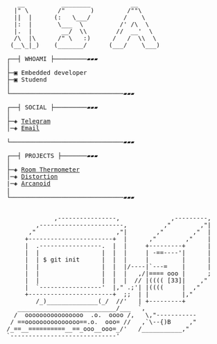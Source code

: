 <pre>                                                 
   __          ________           __      
  |" \        /"       )         /""\     
  ||  |      (:   \___/         /    \    
  |:  |       \___  \          /' /\  \   
  |.  |        __/  \\        //  __'  \  
  /\  |\      /" \   :)      /   /  \\  \ 
 (__\_|_)    (_______/      (___/    \___)
                                         
┌──┤ WHOAMI ├─────────▰▰▰                                                                   
│                                                                   
├─▣ Embedded developer
├─▣ Studend
│
└───────────────────────────────▰▰▰

┌──┤ SOCIAL ├─────────▰▰▰
│
├─◈ <a href="https://t.me/isomura_kenji">Telegram</a>
│─◈ <a href="mailto:isa-erk@ya.ru">Email</a>

└───────────────────────────────▰▰▰

┌──┤ PROJECTS ├───────▰▰▰
│
├─◈ <a href="https://github.com/Isomura-Kenji/Termometer">Room Thermometer</a>
│─◈ <a href="https://github.com/Isomura-Kenji/Distortion_Pedal">Distortion</a>
|─◈ <a href="https://github.com/Isomura-Kenji/Arcanoid">Arcanoid</a>
|
└───────────────────────────────▰▰▰


             ,----------------,              ,---------,            
        ,-----------------------,          ,"        ,"|                                                                             
      ,"                      ,"|        ,"        ,"  |                                                                             
     +-----------------------+  |      ,"        ,"    |                                                                             
     |  .-----------------.  |  |     +---------+      |                                                                             
     |  |                 |  |  |     | -==----'|      |                                                                 
     |  | $ git init      |  |  |     |         |      |                                                                             
     |  |                 |  |  |/----|`---=    |      |                                                                             
     |  |                 |  |  |   ,/|==== ooo |      ;                                                                             
     |  |                 |  |  |  // |(((( [33]|    ,"                                                                          
     |  `-----------------'  |," .;'| |((((     |  ,"                                                                            
     +-----------------------+  ;;  | |         |,"                                                                                  
        /_)______________(_/  //'   | +---------+                                                                               
   ___________________________/___  `,                                                                              
  /  oooooooooooooooo  .o.  oooo /,   \,"-----------                                                                             
 / ==ooooooooooooooo==.o.  ooo= //   ,`\--{)B     ,"                                                                             
/_==__==========__==_ooo__ooo=_/'   /___________,"                                                                              
`-----------------------------'                                                                             


</pre>
